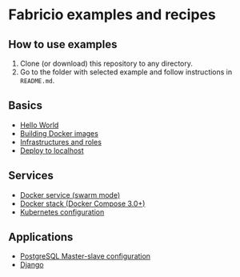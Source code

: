 # Fabricio examples and recipes

## How to use examples

1. Clone (or download) this repository to any directory.
2. Go to the folder with selected example and follow instructions in `README.md`.

## Basics

* [Hello World](hello_world/)
* [Building Docker images](build_image/)
* [Infrastructures and roles](roles/)
* [Deploy to localhost](roles/#deploy-to-localhost)

## Services

* [Docker service (swarm mode)](service/swarm/)
* [Docker stack (Docker Compose 3.0+)](service/stack/)
* [Kubernetes configuration](service/kubernetes/)

## Applications

* [PostgreSQL Master-slave configuration](db/postgres/master_slave/)
* [Django](apps/django/)
